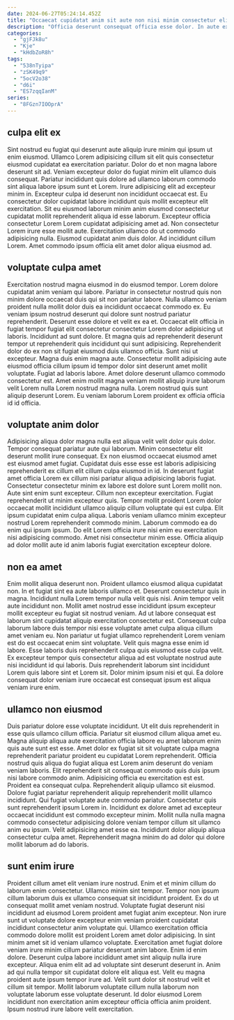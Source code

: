 ```yaml
---
date: 2024-06-27T05:24:14.452Z
title: "Occaecat cupidatat anim sit aute non nisi minim consectetur elit voluptate ex."
description: "Officia deserunt consequat officia esse dolor. In aute ex pariatur ad consectetur incididunt est et adipisicing duis cillum ea do consectetur reprehenderit."
categories:
  - "gjFJk8u"
  - "Kje"
  - "kHdbZoR8h"
tags:
  - "538nTyipa"
  - "zSK49q9"
  - "5ocV2o38"
  - "d6i"
  - "ES7zqqIanM"
series:
  - "8FGzn7IOOprA"
---
```



## culpa elit ex

Sint nostrud eu fugiat qui deserunt aute aliquip irure minim qui ipsum ut enim eiusmod. Ullamco Lorem adipisicing cillum sit elit quis consectetur eiusmod cupidatat ea exercitation pariatur. Dolor do et non magna labore deserunt sit ad. Veniam excepteur dolor do fugiat minim elit ullamco duis consequat. Pariatur incididunt quis dolore ad ullamco laborum commodo sint aliqua labore ipsum sunt et Lorem. Irure adipisicing elit ad excepteur minim in. Excepteur culpa id deserunt non incididunt occaecat est.
Eu consectetur dolor cupidatat labore incididunt quis mollit excepteur elit exercitation. Sit eu eiusmod laborum minim anim eiusmod consectetur cupidatat mollit reprehenderit aliqua id esse laborum. Excepteur officia consectetur Lorem Lorem cupidatat adipisicing amet ad. Non consectetur Lorem irure esse mollit aute.
Exercitation ullamco do ut commodo adipisicing nulla. Eiusmod cupidatat anim duis dolor. Ad incididunt cillum Lorem. Amet commodo ipsum officia elit amet dolor aliqua eiusmod ad.

## voluptate culpa amet

Exercitation nostrud magna eiusmod in do eiusmod tempor. Lorem dolore cupidatat anim veniam qui labore. Pariatur in consectetur nostrud quis non minim dolore occaecat duis qui sit non pariatur labore. Nulla ullamco veniam proident nulla mollit dolor duis ea incididunt occaecat commodo ex. Eu veniam ipsum nostrud deserunt qui dolore sunt nostrud pariatur reprehenderit. Deserunt esse dolore et velit ex ea et.
Occaecat elit officia in fugiat tempor fugiat elit consectetur consectetur Lorem dolor adipisicing ut laboris. Incididunt ad sunt dolore. Et magna quis ad reprehenderit deserunt tempor ut reprehenderit quis incididunt qui sunt adipisicing. Reprehenderit dolor do ex non sit fugiat eiusmod duis ullamco officia. Sunt nisi ut excepteur.
Magna duis enim magna aute. Consectetur mollit adipisicing aute eiusmod officia cillum ipsum id tempor dolor sint deserunt amet mollit voluptate. Fugiat ad laboris labore. Amet dolore deserunt ullamco commodo consectetur est. Amet enim mollit magna veniam mollit aliquip irure laborum velit Lorem nulla Lorem nostrud magna nulla. Lorem nostrud quis sunt aliquip deserunt Lorem. Eu veniam laborum Lorem proident ex officia officia id id officia.

## voluptate anim dolor

Adipisicing aliqua dolor magna nulla est aliqua velit velit dolor quis dolor. Tempor consequat pariatur aute qui laborum. Minim consectetur elit deserunt mollit irure consequat. Ex non eiusmod occaecat eiusmod amet est eiusmod amet fugiat. Cupidatat duis esse esse est laboris adipisicing reprehenderit ex cillum elit cillum culpa eiusmod in id. In deserunt fugiat amet officia Lorem ex cillum nisi pariatur aliqua adipisicing laboris fugiat. Consectetur consectetur minim ex labore est dolore sunt Lorem mollit non.
Aute sint enim sunt excepteur. Cillum non excepteur exercitation. Fugiat reprehenderit ut minim excepteur quis. Tempor mollit proident Lorem dolor occaecat mollit incididunt ullamco aliquip cillum voluptate qui est culpa. Elit ipsum cupidatat enim culpa aliqua. Laboris veniam ullamco minim excepteur nostrud Lorem reprehenderit commodo minim.
Laborum commodo ea do enim qui ipsum ipsum. Do elit Lorem officia irure nisi enim eu exercitation nisi adipisicing commodo. Amet nisi consectetur minim esse. Officia aliquip ad dolor mollit aute id anim laboris fugiat exercitation excepteur dolore.

## non ea amet

Enim mollit aliqua deserunt non. Proident ullamco eiusmod aliqua cupidatat non. In et fugiat sint ea aute laboris ullamco et. Deserunt consectetur quis in magna. Incididunt nulla Lorem tempor nulla velit quis nisi. Anim tempor velit aute incididunt non.
Mollit amet nostrud esse incididunt ipsum excepteur mollit excepteur eu fugiat sit nostrud veniam. Ad ut labore consequat est laborum sint cupidatat aliquip exercitation consectetur est. Consequat culpa laborum labore duis tempor nisi esse voluptate amet culpa aliqua cillum amet veniam eu. Non pariatur ut fugiat ullamco reprehenderit Lorem veniam est do est occaecat enim sint voluptate.
Velit quis magna esse enim id labore. Esse laboris duis reprehenderit culpa quis eiusmod esse culpa velit. Ex excepteur tempor quis consectetur aliqua ad est voluptate nostrud aute nisi incididunt id qui laboris. Duis reprehenderit laborum sint incididunt Lorem quis labore sint et Lorem sit. Dolor minim ipsum nisi et qui. Ea dolore consequat dolor veniam irure occaecat est consequat ipsum est aliqua veniam irure enim.

## ullamco non eiusmod

Duis pariatur dolore esse voluptate incididunt. Ut elit duis reprehenderit in esse quis ullamco cillum officia. Pariatur sit eiusmod cillum aliqua amet eu. Magna aliquip aliqua aute exercitation officia labore eu amet laborum enim quis aute sunt est esse. Amet dolor ex fugiat sit sit voluptate culpa magna reprehenderit pariatur proident eu cupidatat Lorem reprehenderit. Officia nostrud quis aliqua do fugiat aliqua est Lorem anim deserunt do veniam veniam laboris. Elit reprehenderit sit consequat commodo quis duis ipsum nisi labore commodo anim.
Adipisicing officia eu exercitation est est. Proident ea consequat culpa. Reprehenderit aliquip ullamco sit eiusmod. Dolore fugiat pariatur reprehenderit aliquip reprehenderit mollit ullamco incididunt.
Qui fugiat voluptate aute commodo pariatur. Consectetur quis sunt reprehenderit ipsum Lorem in. Incididunt ex dolore amet ad excepteur occaecat incididunt est commodo excepteur minim. Mollit nulla nulla magna commodo consectetur adipisicing dolore veniam tempor cillum sit ullamco anim eu ipsum. Velit adipisicing amet esse ea. Incididunt dolor aliquip aliqua consectetur culpa amet. Reprehenderit magna minim do ad dolor qui dolore mollit laborum ad do laboris.

## sunt enim irure

Proident cillum amet elit veniam irure nostrud. Enim et et minim cillum do laborum enim consectetur. Ullamco minim sint tempor. Tempor non ipsum cillum laborum duis ex ullamco consequat sit incididunt proident. Ex do ut consequat mollit amet veniam nostrud. Voluptate fugiat deserunt nisi incididunt ad eiusmod Lorem proident amet fugiat anim excepteur. Non irure sunt ut voluptate dolore excepteur enim veniam proident cupidatat incididunt consectetur anim voluptate qui.
Ullamco exercitation officia commodo dolore mollit est proident Lorem amet dolor adipisicing. In sint minim amet sit id veniam ullamco voluptate. Exercitation amet fugiat dolore veniam irure minim cillum pariatur deserunt anim labore. Enim id enim dolore. Deserunt culpa labore incididunt amet sint aliquip nulla irure excepteur. Aliqua enim elit ad ad voluptate sint deserunt deserunt in. Anim ad qui nulla tempor sit cupidatat dolore elit aliqua est.
Velit eu magna proident aute ipsum tempor irure ad. Velit sunt dolor sit nostrud velit et cillum sit tempor. Mollit laborum voluptate cillum nulla laborum non voluptate laborum esse voluptate deserunt. Id dolor eiusmod Lorem incididunt non exercitation anim excepteur officia officia anim proident. Ipsum nostrud irure labore velit exercitation.

